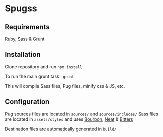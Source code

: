 # Spugss

## Requirements

Ruby, Sass & Grunt

## Installation

Clone repository and run `npm install`

To run the main grunt task : `grunt`

This will compile Sass files, Pug files, minify css & JS, etc.

## Configuration

Pug sources files are located in `sources/` and `sources/includes/`
Sass files are located in `assets/styles` and uses [Bourbon](https://github.com/thoughtbot/bourbon), [Neat](https://github.com/thoughtbot/neat) & [Bitters](https://github.com/thoughtbot/bitters)

Destination files are automatically  generated in `build/` 